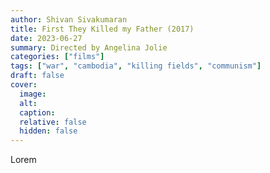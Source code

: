 ```yaml
---
author: Shivan Sivakumaran
title: First They Killed my Father (2017)
date: 2023-06-27
summary: Directed by Angelina Jolie
categories: ["films"]
tags: ["war", "cambodia", "killing fields", "communism"]
draft: false
cover:
  image:
  alt:
  caption:
  relative: false
  hidden: false
---
```


Lorem
